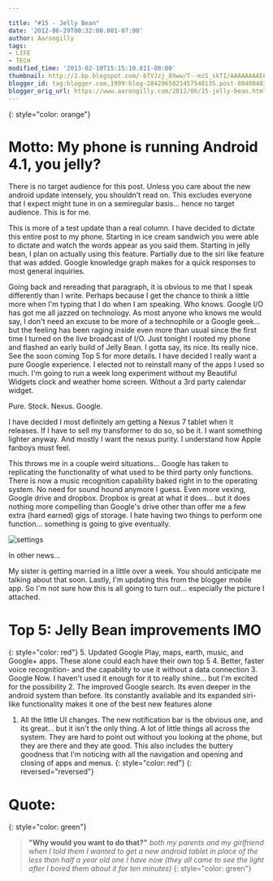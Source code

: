 ```yaml
---

title: "#15 - Jelly Bean"
date: '2012-06-29T00:32:00.001-07:00'
author: Aarongilly
tags:
- LIFE
- TECH
modified_time: '2013-02-10T15:15:10.811-08:00'
thumbnail: http://2.bp.blogspot.com/-bTVJzj_8Xww/T--miS_skTI/AAAAAAAAE64/QbmZ-UgR2nQ/s72-c/2012-06-29+00.48.36.png
blogger_id: tag:blogger.com,1999:blog-2842965021457548135.post-8040048370997030028
blogger_orig_url: https://www.aarongilly.com/2012/06/15-jelly-bean.html
---
```


{: style="color: orange"}
# Motto: My phone is running Android 4.1, you jelly?

There is no target audience for this post. Unless you care about the new android update intensely, you shouldn't read on. This excludes everyone that I expect might tune in on a semiregular basis... hence no target audience. This is for me.

This is more of a test update than a real column. I have decided to dictate this entire post to my phone. Starting in ice cream sandwich you were able to dictate and watch the words appear as you said them. Starting in jelly bean, I plan on actually using this feature. Partially due to the siri like feature that was added. Google knowledge graph makes for a quick responses to most general inquiries.

Going back and rereading that paragraph, it is obvious to me that I speak differently than I write. Perhaps because I get the chance to think a little more when I'm typing that I do when I am speaking. Who knows.
Google I/O has got me all jazzed on technology. As most anyone who knows me would say, I don't need an excuse to be more of a technophile or a Google geek... but the feeling has been raging inside even more than usual since the first time I turned on the live broadcast of I/O. Just tonight I rooted my phone and flashed an early build of Jelly Bean. I gotta say, its nice. Its really nice. See the soon coming Top 5 for more details. I have decided I really want a pure Google experience. I elected not to reinstall many of the apps I used so much. I'm going to run a week long experiment without my Beautiful Widgets clock and weather home screen. Without a 3rd party calendar widget.

Pure.
Stock.
Nexus.
Google.

I have decided I most definitely am getting a Nexus 7 tablet when it releases. If I have to sell my transformer to do so, so be it. I want something lighter anyway. And mostly I want the nexus purity. I understand how Apple fanboys must feel.

This throws me in a couple weird situations... Google has taken to replicating the functionality of what used to be third party only functions. There is now a music recognition capability baked right in to the operating system. No need for sound hound anymore I guess. Even more vexing, Google drive and dropbox. Dropbox is great at what it does... but it does nothing more compelling than Google's drive other than offer me a few extra (hard earned) gigs of storage. I hate having two things to perform one function... something is going to give eventually.

![settings](https://lh3.googleusercontent.com/pw/ACtC-3df0dfi_EDZwMsPRC1j286OIGMOp_IwXbvaQX8_Z3egId-29scW6AJ_kubbUNj5LzzqVU8FNwq7JGrF4Hcr7HynYfMUKBzrP_Z_k_xti90Cmp0Fzq1XLHcp39mDr-nspTBbjP4mX2rntDJqofgBfucs7A=w225-h400-no?authuser=0)

In other news...

My sister is getting married in a little over a week. You should anticipate me talking about that soon.
Lastly, I'm updating this from the blogger mobile app. So I'm not sure how this is all going to turn out... especially the picture I attached.

# Top 5: Jelly Bean improvements IMO
{: style="color: red"}
5. Updated Google Play, maps, earth, music, and Google+ apps. These alone could each have their own top 5
4. Better, faster voice recognition- and the capability to use it without a data connection
3. Google Now. I haven't used it enough for it to really shine... but I'm excited for the possibility
2. The improved Google search. Its even deeper in the android system than before. Its constantly available and its expanded siri-like functionality makes it one of the best new features alone
1. All the little UI changes. The new notification bar is the obvious one, and its great... but it isn't the only thing. A lot of little things all across the system. They are hard to point out without you looking at the phone, but they are there and they ate good. This also includes the buttery goodness that I'm noticing with all the navigation and opening and closing of apps and menus.
{: style="color: red"}
{: reversed="reversed"}

# Quote:
{: style="color: green"}
> **"Why would you want to do that?"** <cite> both my parents and my girlfriend when I told them I wanted to get a new android tablet in place of the less than half a year old one I have now (they all came to see the light after I bored them about it for ten minutes) </cite>
{: style="color: green"}